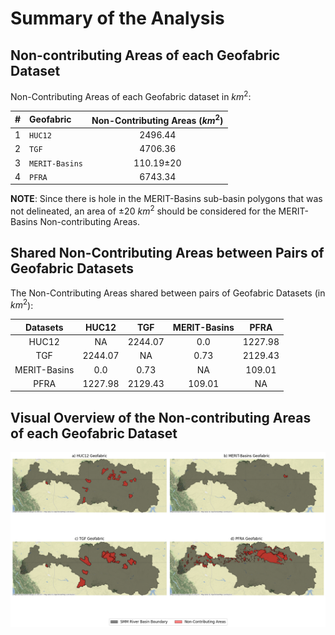 # Summary of the Analysis
## Non-contributing Areas of each Geofabric Dataset
Non-Contributing Areas of each Geofabric dataset in $km^{2}$:

|#    |Geofabric      |Non-Contributing Areas ($km^{2}$)|
|:---:|:--------------|:-------------------------------:|
|1    |`HUC12`        |2496.44			        |
|2    |`TGF`          |4706.36				|
|3    |`MERIT-Basins` |110.19±20			|
|4    |`PFRA`         |6743.34				|

**NOTE**: Since there is hole in the MERIT-Basins sub-basin polygons that was not delineated, an area of ±20 $km^{2}$ should be considered for the MERIT-Basins Non-contributing Areas.

## Shared Non-Contributing Areas between Pairs of Geofabric Datasets
The Non-Contributing Areas shared between pairs of Geofabric Datasets (in $km^{2}$):

|Datasets	|HUC12		|TGF		|MERIT-Basins		|PFRA		|
|:-------------:|:-------------:|:-------------:|:---------------------:|:-------------:|
|HUC12		|NA		|2244.07	|0.0			|1227.98	|
|TGF		|2244.07	|NA		|0.73			|2129.43	|
|MERIT-Basins	|0.0		|0.73		|NA			|109.01		|
|PFRA		|1227.98	|2129.43	|109.01			|NA		|

## Visual Overview of the Non-contributing Areas of each Geofabric Dataset
![Non-Contributinf Areas of four Geofabric Datasets for the SMM area: a) HUC12, b) MERIT-Basins, c) TGF, d) PFRA](./NCA.png)

